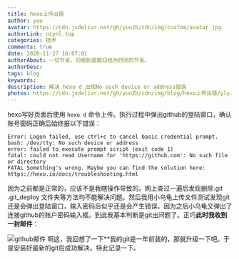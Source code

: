 ```yaml
---
title: hexo上传出错
author: yuu
avatar: https://cdn.jsdelivr.net/gh/yuu2b/cdn/img/custom/avatar.jpg
authorLink: nzynl.top
categories: 技术
comments: true
date: 2020-11-27 16:07:01
authorAbout: 一切节省，归根到底都归结为时间的节省。
authorDesc:
tags: blog
keywords:
description: 解决 hexo d 出现No such device or address错误
photos: https://cdn.jsdelivr.net/gh/yuu2b/cdn/img/blog/hexo上传出错/yly.jpg
---
```



hexo写好页面后使用 `hexo d` 命令上传。执行过程中弹出github的登陆窗口，确认账号密码正确后始终报以下错误：
```
Error: Logon failed, use ctrl+c to cancel basic credential prompt.
bash: /dev/tty: No such device or address
error: failed to execute prompt script (exit code 1)
fatal: could not read Username for 'https://github.com': No such file or directory
FATAL Something's wrong. Maybe you can find the solution here: https://hexo.io/docs/troubleshooting.html
```
因为之前都是正常的，应该不是我瞎操作导致的。网上查过一遍后发现删除.git .git_deploy 文件夹等方法均不能解决问题。然后我用小乌龟上传文件测试发现git还是会弹出登陆窗口，输入密码后似乎还是会产生错误，因为之后小乌龟又弹出了连接github的账户密码输入框。到此我基本判断是git出问题了。正巧**此时我收到一封邮件**：

![github邮件](https://cdn.jsdelivr.net/gh/yuu2b/cdn/img/blog/hexo上传出错/1.jpg)
啊这，我回想了一下**我的git是一年前装的，那就升级一下吧。于是安装好最新的git后成功解决。特此记录一下。